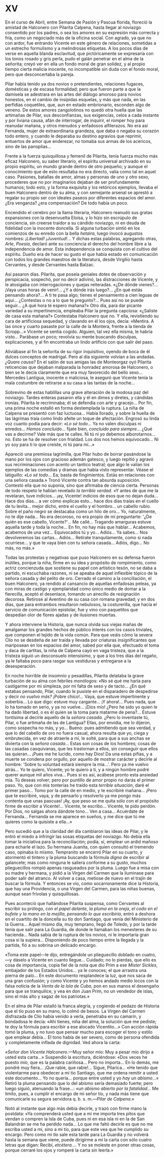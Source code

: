 # XV

En el curso de Abril, entre Semana de Pasión y Pascua florida, floreció la
amistad de Halconero con Pilarita Calpena, hasta llegar al noviazgo consentido
por los padres, o sea los amores en su expresión más correcta y fría, como un
negociado más de la oficina social. Con agrado, ya que no con ardor, fue
entrando Vicente en este género de relaciones, sometidas a un estrecho
formulismo y a melindrosas etiquetas. A los pocos días de verse en aquella
blanda esclavitud, que pictóricamente se expresaría con los tonos rosado y gris
perla, pudo el galán penetrar en el alma de la señorita; creyó ver en ella un
fondo moral de gran solidez, y al propio tiempo cierta malicia inocente, no
incompatible sin duda con el fondo moral, pero que desconcertaba la pareja.

Pilar había tenido ya dos novios o pretendientes, relaciones fugaces,
domésticas y de escasa formalidad; pero que fueron parte a que la damisela se
adestrara en las artes del diálogo amoroso para novios honestos, en el cambio
de insípidas esquelas, y más que nada, en las perfidias coquetiles, que, aun en
estado embrionario, esconden algo de veneno. De estos amores zangolotinos no
quedó otra huella que las artimañas de Pilar, sus desconfianzas, sus
exigencias, celos a cada instante y por liviana causa, afán de interrogar, de
inquirir, el romper hoy para reanudar mañana, y otros menudos y enfadosos
alfilerazos. No era así Fernanda, mujer de extraordinaria grandeza, que daba
o negaba su corazón todo entero, y cuando le deparaba su destino agravios que
reprimir, entuertos de amor que enderezar, no tomaba sus armas de los acericos,
sino de las panoplias...

Frente a la fuerza quisquillosa y femenil de Pilarita, tenía fuerza mucho más
eficaz Halconero, su saber literario, el espíritu universal archivado en su
propio espíritu, un mundo grande dentro de otro pequeño; y aunque el
conocimiento que de esto resultaba no era directo, valía como tal en aquel
caso. Pasiones, batallas de amor, almas y personas de uno y otro sexo,
procederes que no por imaginarios dejaban de ser profundamente humanos; todo
esto, y la forma exquisita y los retóricos ejemplos, llevaba el buen Halconero
dentro de su alma, y con semejante arsenal se aprestó a regalar su propio ser
con ideales paseos por diferentes espacios del amor. ¿Era venganza? ¿era
compensación? De todo había un poco.

Encendido el cerebro por la llama literaria, Halconero reanudó sus gratas
expansiones con la desenvuelta Eloísa, y lo hizo sin escrúpulo de conciencia,
sin creerse traidor a su cándido noviazgo, ni en deuda de fidelidad con la
inocente doncella. Si alguna turbación sintió en los comienzos de su enredo con
la bella *hetaira*, luego invocó augustos nombres: *¡Libertad! ¡Juventud!*...
Y dichas estas palabras, agregando otras, *Arte*, *Poesía*, declaró ante su
conciencia el derecho del hombre libre a la independencia de amor. Esta
independencia se conquista con el cultivo del espíritu. Dueño era de hacer su
gusto el que había estado en comunicación con todos los grandes maestros de la
literatura, desde Virgilio hasta Cervantes, y desde Cervantes hasta Balzac.

Así pasaron días. Pilarita, que poseía geniales dotes de observación
y perspicacia, sospechó, por no decir adivinó, las distracciones de Vicente,
y le atosigaba con interrogaciones y quejas reiteradas. «¿De dónde vienes?...
¡Vaya unas horas de venir!... ¿Y a dónde irás luego?... ¿En qué estás pensando
ahora?... A ti te pasa algo; tienes el pensamiento a cien leguas de aquí...
¿Contestas o no a lo que te pregunto?... Pues así no se puede seguir... ¿A qué
hora te espero mañana?» Otro día, para dar picante variedad a su impertinencia,
empleaba Pilar la pregunta capciosa: «¿Saliste de casa esta mañana?» Contestaba
Halconero que no. Y ella, revistiendo su cara de artificiosa sequedad,
y clavando en él los ojos, decía: «Mentira. A las once y cuarto pasaste por la
calle de la Montera, frente a la tienda de Scropp...»  Vicente se sentía
cogido. Alguien, tal vez ella misma, le habría visto...  Parábase un poco;
revolvía su mente buscando disculpas, explicaciones, y al fin encontraba un
lindo artificio con que salir del paso.

Aliviábase al fin la señorita de su rigor inquisitivo, oyendo de boca de él
dulces conceptos de madrigal. Pero al día siguiente volvían a las andadas.
*¿Quare causa?* En el salón de sus amigas las de Monteorgaz oyó Pilarita
reticencias que dejaban malparada la honradez amorosa de Halconero, o bien se
le decía claramente que era muy favorecido del bello sexo... Mercedes Lantigua,
inocente o maliciosa, le aseguró que Vicente tenía la mala costumbre de
retirarse a su casa a las tantas de la noche...

Sobrevino de estas hablillas una grave alteración de la modosa paz del
noviazgo. Tardes enteras pasaron ella y él en dimes y diretes, y cándidas
ironías. Pilarita le recriminaba; él se defendía con arte y gracejo... Por fin,
una prima noche estalló en forma destemplada la ruptura. La niña de Calpena se
presentó con faz luctuosa... Había llorado, y sobre la huella de las lágrimas
traía como lindo afeite un toque de afectación. Engrosó su linda voz cuanto
podía para decir: *«Lo sé todo*... Ya no valen disculpas ni enredos... *Hemos
concluido*... fíjate bien, *concluido para siempre*... ¿Qué vas a decirme? Vale
más que te calles. Ni tú ni yo debemos alborotarnos... no. Esto se ha de
resolver con frialdad. Los dos nos hemos equivocado... Ni yo soy para ti lo que
creíste, ni tú para mí...»

Apareció una premiosa lagrimilla, que Pilar hubo de borrar pasándose la mano
por los ojos con gracioso ademán gatesco, y luego repitió y agravó sus
recriminaciones con acento un tantico teatral; que algo le valían los ejemplos
de las comedias y dramas que había visto representar. Véase el latiguillo: *«Lo
sé todo*... Ea; basta de fingimientos. Estás en relaciones con una señora
casada.» Tronó Vicente contra tan absurda suposición. Contestó ella que no
suponía, sino que afirmaba de ciencia cierta. Personas de todo respeto le
habían revelado *la terrible verdad*. «Y antes de que me la revelaran, tuve
indicios... ¡ay, Vicente! indicios de esos que no dejan duda... Hace dos
días...  a ver cómo explicas esto... hace dos días traías en el cuello de tu
levita...  mejor dicho, entre el cuello y el hombro... un cabello rubio. Sobre
el paño negro se destacaba como un hilo de oro... Yo, naturalmente, no te dije
nada...  No era decoroso, no era propio de mí preguntarte: '¿De quién es ese
cabello, Vicente?'... Me callé... Tragando amarguras estuve aquella tarde
y toda la noche... En fin, no hay más que hablar... Acabemos, acabemos de una
vez... Equivocados tú y yo... Adiós... Ya sabes... Nos devolveremos las
cartas... Adiós... Retírate tranquilamente, como si nada ocurriese... y que te
vaya bien con tu señora casada... Adiós, digo... No más, no más.»

Todas las protestas y negativas que puso Halconero en su defensa fueron
inútiles, porque la niña, firme en su idea y propósito de rompimiento, como
actriz concienzuda que sostiene su papel con artístico tesón, no se daba
a partido, ni escuchaba razones, ni se apeaba de aquel inflexible tópico de la
señora casada y del pelito de oro. Cerrado el camino a la conciliación, el buen
Halconero, ya rendido al cansancio de aquellas enfadosas peleas, ya con miras
de castigo y ejemplaridad como único medio de domar a la fierecilla, aceptó el
desenlace, tomando un airecillo de resignación decorosa. Retirose al Aventino
de su casa con romana gravedad; y en dos días, que para entrambos resultaron
nebulosos, la costurerilla, que hacía el servicio de comunicación epistolar,
fue y vino con paquetitos que despedían olor de flores ajadas y de ilusiones
muertas.

Y ahora interviene la Historia, que nunca olvida sus viejas mañas de amalgamar
los grandes hechos de público interés con los casos triviales, que componen el
tejido de la vida común. Para que veáis cómo la severa Clío no se desdeña de
ser traída y llevada por criaturas insignificantes que mariposean en los
espacios del amor, sabed por ella que, efectuado el toma y daca de cartitas, la
niña de Calpena cayó en vaga tristeza, que a la tristeza siguió un desconsuelo
intensísimo, y que a los tres días del regaño, ya le faltaba poco para rasgar
sus vestiduras y entregarse a la desesperación.

En noche horrible de insomnio y pesadillas, Pilarita delataba la grave
turbación de su alma con febriles monólogos: «No sé qué me haría para
castigarme por mi simpleza, por mi falta de seso y de tacto... ¿En qué estabas
pensando, Pilar, cuando le pusiste en el disparadero de despedirse y decir *no
vuelvo más?* ¡Pobre chico!... Vaya, que estuve impertinente y soberbia... Lo
que digo: estuve muy cargante... ¡Y ahora!... Pues nada, que lo ha tomado en
serio, y ya no vuelve... ¡Dios mío! ¿Pero he sido yo quien le ha dado libertad,
o es él quien se la toma para matarme de pena?... Estuve tontísima al decirle
aquello de la *señora casada*. ¿Pero lo inventaste tú, Pilar, o fue artimaña de
las de Lantigua? Ellas, por envidia, me lo dijeron, como sospecha no más,
y yo... Bueno: pues admitiendo que sea verdad, y que lo del cabello de oro no
fuera casual, ahora resulta que yo, ciega y embrutecida, en vez de atraerle
a mí, le solté, para que a sus anchas se divierta con la *señora casada*...
Estas son cosas de los hombres; cosas de las casadas casquivanas, que les
trastornan a ellos, sin conseguir que ellos las quieran... ¡Pues me he lucido,
como hay Dios! Da una estas pifias, y a muerte se condena por orgullo, por
aquello de mostrar carácter y decirle al hombre: 'Sobre tu voluntad estará
siempre la mía...'. Pero ya me vuelvo atrás... Yo te quiero, Vicente; yo te
quiero a ti, y a ningún hombre podré querer aunque mil años viva... Pues si es
así, acábese pronto esta ansiedad mía. Tú deseas volver; pero por puntillo de
amor propio no darás el primer paso. Yo, que con mis tonterías he traído esta
*terrible situación*, daré el primer paso... Tomo por la calle de en medio,
y te escribiré mañana... ¡Pero que te escribiré, vaya, y de pensarlo
y resolverlo ya me pongo más contenta que unas pascuas! ¡Ay, que peso se me
quita sólo con el propósito firme de escribir a Vicente!... Vicente, te
escribo... Vicente, te pido perdón. Por Dios, no salgas ahora dándote tono...
Ven a casa... Acuérdate de Fernanda... Fernanda se me aparece en sueños, y me
dice que tú me quieres como la quisiste a ella...»

Pero sucedió que a la claridad del día cambiaron las ideas de Pilar, y le entró
el miedo a infringir las sosas etiquetas del noviazgo. No debía ella tomar la
iniciativa para la reconciliación; podía, sí, emplear un ardid mañoso para
echarle el lazo. Su hermana Juanita, con quien consultó el tremendo caso,
opinaba lo mismo. Tempranito se encerró Pilar en su cuarto, y atormentó el
tintero y la pluma buscando la fórmula *digna* de escribir al galancete; mas
como ninguna le saliera conforme a su gusto, muchos plieguecillos rompió apenas
rasgueados por la pluma. Luego fue a misa con su madre y hermana, y pidió a la
Virgen del Carmen que la iluminase para poder salir del atranco. Al volver
a casa, metiose de nuevo en el trajín de buscar la fórmula. Y entonces se vio,
como socarronamente dice la Historia, que hay una Providencia, o una Virgen del
Carmen, para las niñas buenas, aunque sean frívolas y quisquillosas.

Pues aconteció que hallándose Pilarita suspensa, como Cervantes al escribir su
prólogo, *con el papel delante*, *la pluma en la oreja*, *el codo en el bufete
y la mano en la mejilla*, *pensando lo que escribiría*, entró a deshora en el
cuartito de la doncella su tío don Santiago, que venía del Ministerio de la
Guerra...  Aquel mismo día, muy temprano, llegó de Toledo, y por la tarde tenía
que salir para La Guardia, de donde le llamaban los menesteres de su
hacienda...  Nada sabía de la ruptura de los novios, ni le importaría gran cosa
si la supiera... Disponiendo de poco tiempo entre la llegada y la partida, fió
a su sobrina un delicado encargo.

«Toma este papel—le dijo, entregándole un plieguecillo doblado en cuatro,—y
dáselo a Vicente en cuanto llegue... Cuidado; no lo pierdas, que ello es cosa
de importancia, copia fiel de la nota que dio Prim a ese *Mister Sickles*,
embajador de los Estados Unidos... ya le conoces; el que arrastra una pierna de
palo... En este documento resplandece la luz, que nos saca de una gran
confusión; y como Vicente y yo hemos andado medio locos con la falsa noticia de
la *Venta de la Isla de Cuba*, pon en sus manos el desengaño para que se
tranquilice, y vea en don Juan Prim, no un vendedor de islas, sino el más alto
y sagaz de los patriotas.»

En el alma de Pilar estalló la franca alegría, y cogiendo el pedazo de Historia
que el tío puso en su mano, lo colmó de besos. La Virgen del Carmen disfrazada
de Clío había venido a verla, penetraba en su camarín, y bondadosa le decía:
«Ahí tienes, niña del alma, la solución que me pediste; te doy la fórmula para
escribir a ese alocado Vicentito...» Con acción rápida tomó la pluma, y no tuvo
que pensar mucho para escoger el tono y estilo que emplear debía... El tono
había de ser severo, como de persona ofendida y completamente inflada de
dignidad. Ved ahora la carta:

*«Señor don Vicente Halconero*.—Muy señor mío: Muy a pesar mío dirijo a usted
esta carta...» Suspendió la escritura, diciéndose: «Dos veces he puesto *mío*,
que es la palabra cariñosa... Pero no importa... En lo demás, me pondré muy
fiera... ¡Que rabie, que rabie!... Sigue, Pilarica... «He tenido que
violentarme para obedecer a mi tío Santiago, que me ordena remitir a usted este
documento... Yo no quería... porque entre usted y yo *hay un abismo*...» Retiró
la pluma pensando que lo del abismo sería demasiado fuerte; pero luego siguió,
atenuando la frase...: *«un abismo abierto por la fatalidad*... Me limito,
pues, a cumplir el encargo de mi señor tío, y nada más tiene que comunicarle su
segura servidora q. b. s. m.—*Pilar de Calpena*.»

Notó al instante que algo más debía decirle, y trazó con firme mano la
postdata: «Ya comprenderá usted que a mí me importa tres pitos que vendan
o compren la Isla de Cuba, pues ni en esa isla ni en la de San Balandrán se me
ha perdido nada... Lo que me faltó decirle es que no me escriba usted a mí,
sino a mi tío, para que este vea que he cumplido su encargo. Pero como mi tío
sale esta tarde para La Guardia y no volverá hasta la semana que viene, puede
dirigirme a mí la carta con sólo cuatro letras que digan: Recibí,
*etcétera.*... Y no se moleste en poner otras cosas, porque cerraré los ojos
y romperé la carta sin leerla.»
